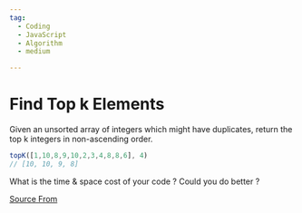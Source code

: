 ```yaml
---
tag:
  - Coding
  - JavaScript
  - Algorithm
  - medium

---
```

  
# Find Top k Elements

Given an unsorted array of integers which might have duplicates, return the top k integers in non-ascending order.

```js
topK([1,10,8,9,10,2,3,4,8,8,6], 4)
// [10, 10, 9, 8]
```

What is the time & space cost of your code ? Could you do better ?


[Source From](https://bigfrontend.dev/problem/top-k-elements)

  